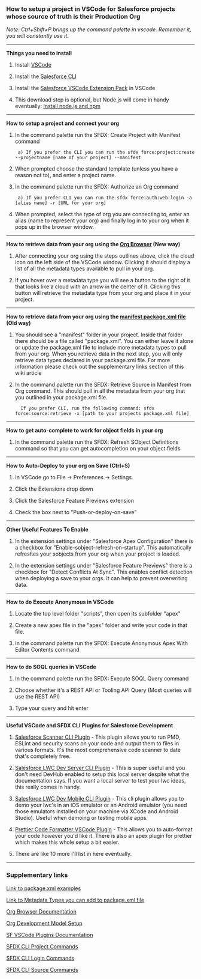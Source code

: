 ### How to setup a project in VSCode for Salesforce projects whose source of truth is their Production Org

_Note: Ctrl+Shift+P brings up the command palette in vscode. Remember it, you will constantly use it._


***

**Things you need to install**

1) Install [VSCode](https://code.visualstudio.com/download)

2) Install the [Salesforce CLI](https://developer.salesforce.com/tools/sfdxcli)

3) Install the [Salesforce VSCode Extension Pack](https://marketplace.visualstudio.com/items?itemName=salesforce.salesforcedx-vscode) in VSCode

4) This download step is optional, but Node.js will come in handy eventually: [Install node.js and npm](https://nodejs.org/en/download/)
***


**How to setup a project and connect your org**

1) In the command palette run the SFDX: Create Project with Manifest command

        a) If you prefer the CLI you can run the sfdx force:project:create --projectname [name of your project] --manifest

2) When prompted choose the standard template (unless you have a reason not to), and enter a project name.

3) In the command palette run the SFDX: Authorize an Org command

        a) If you prefer CLI you can run the sfdx force:auth:web:login -a [alias name] -r [URL for your org]

4) When prompted, select the type of org you are connecting to, enter an alias (name to represent your org) and finally log in to your org when it pops up in the browser window.

***

**How to retrieve data from your org using the [Org Browser](https://developer.salesforce.com/tools/vscode/en/user-guide/org-browser) (New way)**

1) After connecting your org using the steps outlines above, click the cloud icon on the left side of the VSCode window. Clicking it should display a list of all the metadata types available to pull in your org.

2) If you hover over a metadata type you will see a button to the right of it that looks like a cloud with an arrow in the center of it. Clicking this button will retrieve the metadata type from your org and place it in your project.

***

**How to retrieve data from your org using the [manifest package.xml file](https://developer.salesforce.com/docs/atlas.en-us.api_meta.meta/api_meta/manifest_samples.htm) (Old way)**

1) You should see a "manifest" folder in your project. Inside that folder there should be a file called "package.xml". You can either leave it alone or update the package.xml file to include more metadata types to pull from your org. When you retrieve data in the next step, you will only retrieve data types declared in your package.xml file. For more information please check out the supplementary links section of this wiki article

2) In the command palette run the SFDX: Retrieve Source in Manifest from Org command. This should pull in all the metadata from your org that you outlined in your package.xml file.

         If you prefer CLI, run the following command: sfdx force:source:retrieve -x [path to your projects package.xml file]


***

**How to get auto-complete to work for object fields in your org**

1) In the command palette run the SFDX: Refresh SObject Definitions command so that you can get autocompletion on your object fields


***

**How to Auto-Deploy to your org on Save (Ctrl+S)**

1) In VSCode go to File -> Preferences -> Settings. 

2) Click the Extensions drop down

3) Click the Salesforce Feature Previews extension

4) Check the box next to "Push-or-deploy-on-save"


***

**Other Useful Features To Enable**

1) In the extension settings under "Salesforce Apex Configuration" there is a checkbox for "Enable-sobject-refresh-on-startup". This automatically refreshes your sobjects from your org when your project is loaded.

2) In the extension settings under "Salesforce Feature Previews" there is a checkbox for "Detect Conflicts At Sync". This enables conflict detection when deploying a save to your orgs. It can help to prevent overwriting data.

***

**How to do Execute Anonymous in VSCode**

1) Locate the top level folder "scripts", then open its subfolder "apex"

2) Create a new apex file in the "apex" folder and write your code in that file.

3)  In the command palette run the SFDX: Execute Anonymous Apex With Editor Contents command


***

**How to do SOQL queries in VSCode**

1) In the command palette run the SFDX: Execute SOQL Query command

2) Choose whether it's a REST API or Tooling API Query (Most queries will use the REST API)

3) Type your query and hit enter


***

**Useful VSCode and SFDX CLI Plugins for Salesforce Development**

1) [Salesforce Scanner CLI Plugin](https://forcedotcom.github.io/sfdx-scanner/en/scanner-commands/run/) - This plugin allows you to run PMD, ESLint and security scans on your code and output them to files in various formats. It's the most comprehensive code scanner to date that's completely free.

2) [Salesforce LWC Dev Server CLI Plugin](https://developer.salesforce.com/docs/component-library/documentation/en/lwc/lwc.get_started_local_dev_setup) - This is super useful and you don't need DevHub enabled to setup this local server despite what the documentation says. If you want a local server to test your lwc ideas, this really comes in handy.

3) [Salesforce LWC Dev Mobile CLI Plugin](https://github.com/forcedotcom/lwc-dev-mobile) - This cli plugin allows you to demo your lwc's in an iOS emulator or an Android emulator (you need those emulators installed on your machine via XCode and Android Studio). Useful when demoing or testing mobile apps.

4) [Prettier Code Formatter VSCode Plugin](https://developer.salesforce.com/tools/vscode/en/user-guide/prettier) - This allows you to auto-format your code however you'd like it. There is also an apex plugin for prettier which makes this whole setup a bit easier.

5) There are like 10 more I'll list in here eventually.

***


### Supplementary links

[Link to package.xml examples](https://developer.salesforce.com/docs/atlas.en-us.api_meta.meta/api_meta/manifest_samples.htm)

[Link to Metadata Types you can add to package.xml file](https://developer.salesforce.com/docs/atlas.en-us.api_meta.meta/api_meta/meta_types_list.htm)

[Org Browser Documentation](https://developer.salesforce.com/tools/vscode/en/user-guide/org-browser)

[Org Development Model Setup](https://developer.salesforce.com/tools/vscode/en/user-guide/development-models)       

[SF VSCode Plugins Documentation](https://developer.salesforce.com/tools/vscode/en/getting-started/install) 

[SFDX CLI Project Commands](https://developer.salesforce.com/docs/atlas.en-us.sfdx_cli_reference.meta/sfdx_cli_reference/cli_reference_force_project.htm#cli_reference_force_project_create)

[SFDX CLI Login Commands](https://developer.salesforce.com/docs/atlas.en-us.sfdx_cli_reference.meta/sfdx_cli_reference/cli_reference_force_auth.htm#cli_reference_force_auth_web_login) 

[SFDX CLI Source Commands](https://developer.salesforce.com/docs/atlas.en-us.sfdx_cli_reference.meta/sfdx_cli_reference/cli_reference_force_source.htm#cli_reference_force_source_retrieve)  